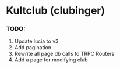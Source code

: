 # Kultclub (clubinger)

### TODO:

1. Update lucia to v3
2. Add pagination
3. Rewrite all page db calls to TRPC Routers
4. Add a page for modifying club
